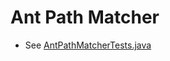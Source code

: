 # Ant Path Matcher

- See [AntPathMatcherTests.java](https://github.com/spring-projects/spring-framework/blob/master/spring-core/src/test/java/org/springframework/util/AntPathMatcherTests.java)